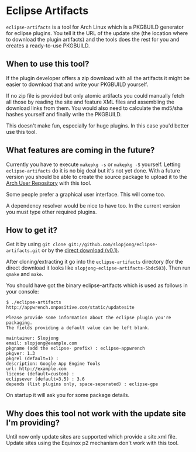 Eclipse Artifacts
=================

`eclipse-artifacts` is a tool for Arch Linux which is a PKGBUILD generator for  eclipse plugins. You tell it the URL of the update site (the location where to download the plugin artifacts) and the tools does the rest for you and creates a ready-to-use PKGBUILD.


When to use this tool?
---------------------

If the plugin developer offers a zip download with all the artifacts it might be easier to download that and write your PKGBUILD yourself.

If no zip file is provided but only atomic artifacts you could manually fetch all those by reading the site and feature XML files and assembling the download links from them. You would also need to calculate the md5/sha hashes yourself and finally write the PKGBUILD.

This doesn't make fun, especially for huge plugins. In this case you'd better use this tool.


What features are coming in the future?
---------------------------------------

Currently you have to execute `makepkg -s` or `makepkg -S` yourself. Letting `eclipse-artifacts` do it is no big deal but it's not yet done. With a future version you should be able to create the source package to upload it to the [Arch User Repository](http://aur.archlinux.org/) with this tool.

Some people prefer a graphical user interface. This will come too.

A dependency resolver would be nice to have too. In the current version you must type other required plugins.

How to get it?
--------------

Get it by using `git clone git://github.com/slopjong/eclipse-artifacts.git` or by the [direct download (v0.1)](https://github.com/slopjong/eclipse-artifacts/zipball/v0.1).

After cloning/extracting it go into the `eclipse-artifacts` directory (for the direct download it looks like `slopjong-eclipse-artifacts-5bdc503`). Then run `qmake` and `make`.

You should have got the binary eclipse-artifacts which is used as follows in your console:

```
$ ./eclipse-artifacts http://appwrench.onpositive.com/static/updatesite

Please provide some information about the eclipse plugin you're packaging.
The fields providing a default value can be left blank.

maintainer: Slopjong
email: slopjong@example.com
pkgname (add the eclipse- prefix) : eclipse-appwrench
pkgver: 1.3
pkgrel (default=1) :
description: Google App Engine Tools
url: http://example.com
license (default=custom) :
eclipsever (default=3.5) : 3.6
depends (list plugins only, space-seperated) : eclipse-gpe

```

On startup it will ask you for some package details.

Why does this tool not work with the update site I'm providing?
---------------------------------------------------------------

Until now only update sites are supported which provide a site.xml file. Update sites using the Equinox p2 mechanism don't work with this tool.
